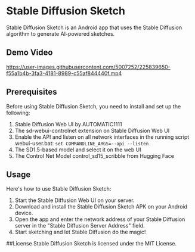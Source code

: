 #  Stable Diffusion Sketch
Stable Diffusion Sketch is an Android app that uses the Stable Diffusion algorithm to generate AI-powered sketches.

## Demo Video
https://user-images.githubusercontent.com/5007252/225839650-f55a1b4b-3fa3-4181-8989-c55af844440f.mp4


## Prerequisites
Before using Stable Diffusion Sketch, you need to install and set up the following:

1. Stable Diffusion Web UI by AUTOMATIC1111
2. The sd-webui-controlnet extension on Stable Diffusion Web UI
3. Enable the API and listen on all network interfaces in the running script webui-user.bat:
`set COMMANDLINE_ARGS=--api --listen`
4. The SD1.5-based model and select it on the web UI
5. The Control Net Model control_sd15_scribble from Hugging Face

## Usage
Here's how to use Stable Diffusion Sketch:

1. Start the Stable Diffusion Web UI on your server.
2. Download and install the Stable Diffusion Sketch APK on your Android device.
3. Open the app and enter the network address of your Stable Diffusion server in the "Stable Diffusion Server Address" field.
4. Start sketching and let Stable Diffusion do the magic!

##License
Stable Diffusion Sketch is licensed under the MIT License.
